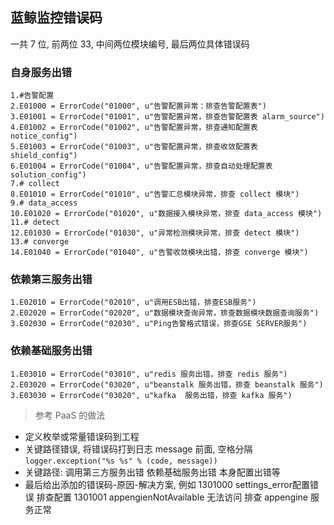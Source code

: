 ## 蓝鲸监控错误码


一共 7 位, 前两位 33, 中间两位模块编号, 最后两位具体错误码

### 自身服务出错
```
1.#告警配置
2.E01000 = ErrorCode("01000", u"告警配置异常：排查告警配置表")
3.E01001 = ErrorCode("01001", u"告警配置异常，排查告警配置表 alarm_source")
4.E01002 = ErrorCode("01002", u"告警配置异常，排查通知配置表 notice_config")
5.E01003 = ErrorCode("01003", u"告警配置异常，排查收敛配置表 shield_config")
6.E01004 = ErrorCode("01004", u"告警配置异常，排查自动处理配置表 solution_config")
7.# collect
8.E01010 = ErrorCode("01010", u"告警汇总模块异常，排查 collect 模块")
9.# data_access
10.E01020 = ErrorCode("01020", u"数据接入模块异常，排查 data_access 模块")
11.# detect
12.E01030 = ErrorCode("01030", u"异常检测模块异常，排查 detect 模块")
13.# converge
14.E01040 = ErrorCode("01040", u"告警收敛模块出错，排查 converge 模块")
```
### 依赖第三服务出错
```
1.E02010 = ErrorCode("02010", u"调用ESB出错，排查ESB服务")
2.E02020 = ErrorCode("02020", u"数据模块查询异常，排查数据模块数据查询服务")
3.E02030 = ErrorCode("02030", u"Ping告警格式错误，排查GSE SERVER服务")
```

### 依赖基础服务出错
```
1.E03010 = ErrorCode("03010", u"redis 服务出错，排查 redis 服务")
2.E03020 = ErrorCode("03020", u"beanstalk 服务出错，排查 beanstalk 服务")
3.E03030 = ErrorCode("03020", u"kafka  服务出错，排查 kafka 服务")
```

>参考 PaaS 的做法

- 定义枚举或常量错误码到工程
- 关键路径错误, 将错误码打到日志 message 前面, 空格分隔 `logger.exception("%s %s" % (code, message))`
- 关键路径: 调用第三方服务出错 依赖基础服务出错 本身配置出错等
- 最后给出添加的错误码-原因-解决方案, 例如 1301000 settings_error配置错误 排查配置 1301001 appengienNotAvailable 无法访问 排查 appengine 服务正常
